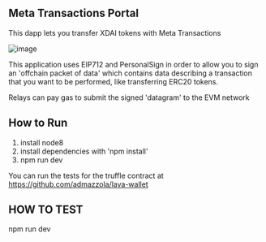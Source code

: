 
 ## Meta Transactions Portal


 This dapp lets you transfer XDAI tokens with Meta Transactions


![image](https://user-images.githubusercontent.com/6249263/72673879-ed7c8c00-3a3d-11ea-8aa0-df98f0cff530.png)


 This application uses EIP712 and PersonalSign in order to allow you to sign an 'offchain packet of data' which contains data describing a transaction that you want to be performed, like transferring ERC20 tokens.  


Relays can pay gas to submit the signed 'datagram' to the EVM network  
  

## How to Run
1. install node8
2. install dependencies with 'npm install'
3.  npm run dev



  You can run the tests for the truffle contract at https://github.com/admazzola/lava-wallet






## HOW TO TEST
npm run dev
